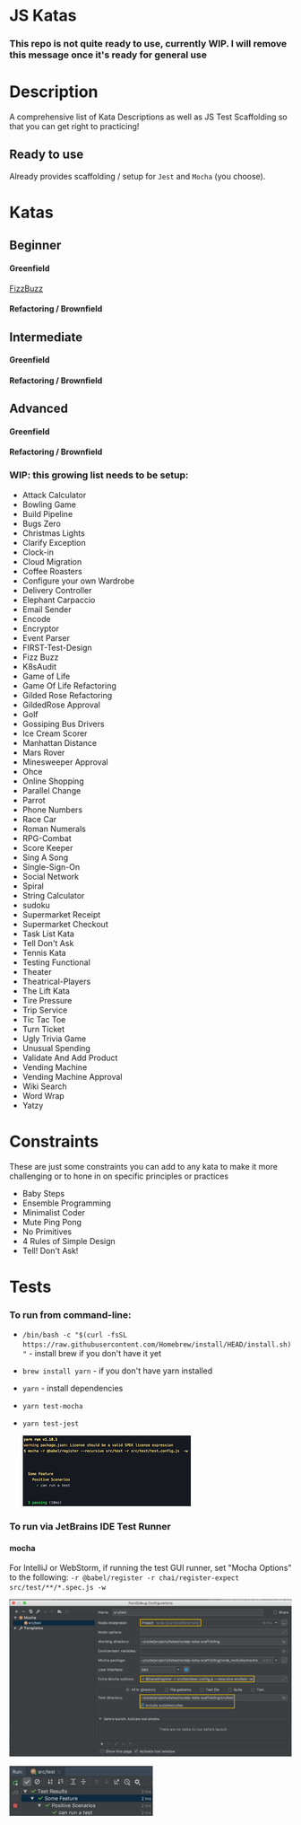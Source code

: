 
# JS Katas
### This repo is not quite ready to use, currently WIP.  I will remove this message once it's ready for general use

# Description

A comprehensive list of Kata Descriptions as well as JS Test Scaffolding so that you can get right to practicing!

## Ready to use
Already provides scaffolding / setup for `Jest` and `Mocha` (you choose).

# Katas

## Beginner
#### Greenfield
[FizzBuzz](src/test/Katas/FizzBuzz.md)
#### Refactoring / Brownfield

## Intermediate
#### Greenfield
#### Refactoring / Brownfield

## Advanced
#### Greenfield
#### Refactoring / Brownfield

### WIP: this growing list needs to be setup:
- Attack Calculator
- Bowling Game
- Build Pipeline
- Bugs Zero
- Christmas Lights
- Clarify Exception
- Clock-in
- Cloud Migration
- Coffee Roasters
- Configure your own Wardrobe
- Delivery Controller
- Elephant Carpaccio
- Email Sender
- Encode
- Encryptor
- Event Parser
- FIRST-Test-Design
- Fizz Buzz
- K8sAudit
- Game of Life
- Game Of Life Refactoring
- Gilded Rose Refactoring
- GildedRose Approval
- Golf
- Gossiping Bus Drivers
- Ice Cream Scorer
- Manhattan Distance
- Mars Rover
- Minesweeper Approval
- Ohce
- Online Shopping
- Parallel Change
- Parrot
- Phone Numbers
- Race Car
- Roman Numerals
- RPG-Combat
- Score Keeper
- Sing A Song
- Single-Sign-On
- Social Network
- Spiral
- String Calculator
- sudoku
- Supermarket Receipt
- Supermarket Checkout
- Task List Kata
- Tell Don't Ask
- Tennis Kata
- Testing Functional
- Theater
- Theatrical-Players
- The Lift Kata
- Tire Pressure
- Trip Service
- Tic Tac Toe
- Turn Ticket
- Ugly Trivia Game
- Unusual Spending
- Validate And Add Product
- Vending Machine
- Vending Machine Approval
- Wiki Search
- Word Wrap
- Yatzy

# Constraints
These are just some constraints you can add to any kata to make it more challenging or to hone in on specific principles or practices

- Baby Steps
- Ensemble Programming
- Minimalist Coder
- Mute Ping Pong
- No Primitives
- 4 Rules of Simple Design
- Tell! Don't Ask!

# Tests

###  To run from command-line:
- `/bin/bash -c "$(curl -fsSL https://raw.githubusercontent.com/Homebrew/install/HEAD/install.sh)"` - install brew if you don't have it yet
- `brew install yarn` - if you don't have yarn installed
- `yarn` - install dependencies
- `yarn test-mocha`
- `yarn test-jest`


    ![example of running tests with mocha](https://github.com/dschinkel/nodejs-kata-scaffolding/raw/master/images/console-run-tests.png)

### To run via JetBrains IDE Test Runner

#### mocha
For IntelliJ or WebStorm, if running the test GUI runner, set "Mocha Options" to the following: `-r @babel/register -r chai/register-expect src/test/**/*.spec.js -w`

![example of running tests with mocha](https://github.com/dschinkel/nodejs-kata-scaffolding/raw/master/images/intellij-mocha-test-configuration.png)

![example of running tests with mocha](https://github.com/dschinkel/nodejs-kata-scaffolding/raw/master/images/intellij-mocha-test-gui-run.png)

